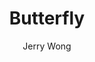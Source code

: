 ---
title: "Butterfly"
github: https://github.com/jerryc127/hexo-theme-butterfly
demo: https://jerryc.me/
author: Jerry Wong
ssg:
  - Hexo
---